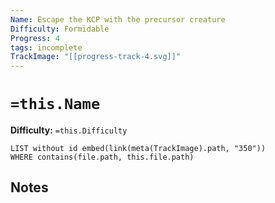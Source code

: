 ```yaml
---
Name: Escape the KCP with the precursor creature
Difficulty: Formidable
Progress: 4
tags: incomplete
TrackImage: "[[progress-track-4.svg]]"
---
```


# `=this.Name`
**Difficulty:** `=this.Difficulty`

```dataview
LIST without id embed(link(meta(TrackImage).path, "350"))
WHERE contains(file.path, this.file.path)
```

## Notes
